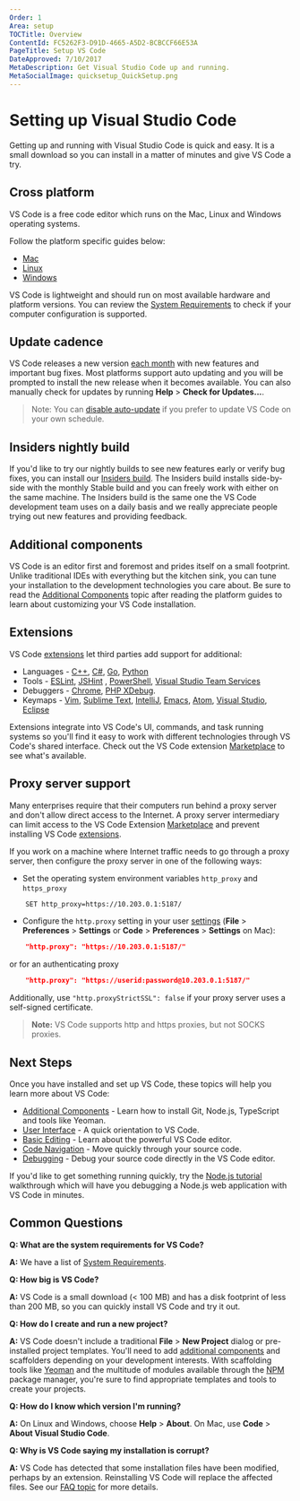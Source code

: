 ```yaml
---
Order: 1
Area: setup
TOCTitle: Overview
ContentId: FC5262F3-D91D-4665-A5D2-BCBCCF66E53A
PageTitle: Setup VS Code
DateApproved: 7/10/2017
MetaDescription: Get Visual Studio Code up and running.
MetaSocialImage: quicksetup_QuickSetup.png
---
```

# Setting up Visual Studio Code

Getting up and running with Visual Studio Code is quick and easy. It is a small download so you can install in a matter of minutes and give VS Code a try.

## Cross platform

VS Code is a free code editor which runs on the Mac, Linux and Windows operating systems.

Follow the platform specific guides below:

* [Mac](/docs/setup/mac.md)
* [Linux](/docs/setup/linux.md)
* [Windows](/docs/setup/windows.md)

VS Code is lightweight and should run on most available hardware and platform versions. You can review the [System Requirements](/docs/supporting/requirements.md) to check if your computer configuration is supported.

## Update cadence

VS Code releases a new version [each month](/updates) with new features and important bug fixes. Most platforms support auto updating and you will be prompted to install the new release when it becomes available. You can also manually check for updates by running **Help** > **Check for Updates...**.

>Note: You can [disable auto-update](/docs/supporting/faq.md#how-do-i-opt-out-of-vs-code-autoupdates) if you prefer to update VS Code on your own schedule.

## Insiders nightly build

If you'd like to try our nightly builds to see new features early or verify bug fixes, you can install our [Insiders build](/insiders). The Insiders build installs side-by-side with the monthly Stable build and you can freely work with either on the same machine. The Insiders build is the same one the VS Code development team uses on a daily basis and we really appreciate people trying out new features and providing feedback.

## Additional components

VS Code is an editor first and foremost and prides itself on a small footprint. Unlike traditional IDEs with everything but the kitchen sink, you can tune your installation to the development technologies you care about. Be sure to read the [Additional Components](/docs/setup/additional-components.md) topic after reading the platform guides to learn about customizing your VS Code installation.

## Extensions

VS Code [extensions](/docs/editor/extension-gallery.md) let third parties add support for additional:

* Languages - [C++](/docs/languages/cpp.md), [C#](/docs/languages/csharp.md), [Go](/docs/languages/go.md), [Python](/docs/languages/python.md)
* Tools - [ESLint](https://marketplace.visualstudio.com/items/dbaeumer.vscode-eslint), [JSHint](https://marketplace.visualstudio.com/items/dbaeumer.jshint) , [PowerShell](https://marketplace.visualstudio.com/items?itemName=ms-vscode.PowerShell), [Visual Studio Team Services](https://marketplace.visualstudio.com/items?itemName=ms-vsts.team)
* Debuggers - [Chrome](https://marketplace.visualstudio.com/items?itemName=msjsdiag.debugger-for-chrome), [PHP XDebug](https://marketplace.visualstudio.com/items?itemName=felixfbecker.php-debug).
* Keymaps - [Vim](https://marketplace.visualstudio.com/items?itemName=vscodevim.vim), [Sublime Text](https://marketplace.visualstudio.com/items?itemName=ms-vscode.sublime-keybindings), [IntelliJ](https://marketplace.visualstudio.com/items?itemName=k--kato.intellij-idea-keybindings), [Emacs](https://marketplace.visualstudio.com/items?itemName=hiro-sun.vscode-emacs), [Atom](https://marketplace.visualstudio.com/items?itemName=ms-vscode.atom-keybindings), [Visual Studio](https://marketplace.visualstudio.com/items?itemName=ms-vscode.vs-keybindings), [Eclipse](https://marketplace.visualstudio.com/items?itemName=alphabotsec.vscode-eclipse-keybindings)

Extensions integrate into VS Code's UI, commands, and task running systems so you'll find it easy to work with different technologies through VS Code's shared interface. Check out the VS Code extension [Marketplace](https://marketplace.visualstudio.com/vscode) to see what's available.

## Proxy server support

Many enterprises require that their computers run behind a proxy server and don't allow direct access to the Internet. A proxy server intermediary can limit access to the VS Code Extension [Marketplace](https://marketplace.visualstudio.com/vscode) and prevent installing VS Code [extensions](/docs/editor/extension-gallery.md).

If you work on a machine where Internet traffic needs to go through a proxy server, then configure the proxy server in one of the following ways:

* Set the operating system environment variables `http_proxy` and `https_proxy`

```bash
    SET http_proxy=https://10.203.0.1:5187/
```

* Configure the `http.proxy` setting in your user [settings](/docs/getstarted/settings.md) (**File** > **Preferences** > **Settings** or **Code** > **Preferences** > **Settings** on Mac):

```json
    "http.proxy": "https://10.203.0.1:5187/"
```

or for an authenticating proxy

```json
    "http.proxy": "https://userid:password@10.203.0.1:5187/"
```

Additionally, use `"http.proxyStrictSSL": false` if your proxy server uses a self-signed certificate.

>**Note:** VS Code supports http and https proxies, but not SOCKS proxies.

## Next Steps

Once you have installed and set up VS Code, these topics will help you learn more about VS Code:

* [Additional Components](/docs/setup/additional-components.md) - Learn how to install Git, Node.js, TypeScript and tools like Yeoman.
* [User Interface](/docs/getstarted/userinterface.md) - A quick orientation to VS Code.
* [Basic Editing](/docs/editor/codebasics.md) - Learn about the powerful VS Code editor.
* [Code Navigation](/docs/editor/editingevolved.md) - Move quickly through your source code.
* [Debugging](/docs/editor/debugging.md) - Debug your source code directly in the VS Code editor.

If you'd like to get something running quickly, try the [Node.js tutorial](/docs/nodejs/nodejs-tutorial.md) walkthrough which will have you debugging a Node.js web application with VS Code in minutes.

## Common Questions

**Q: What are the system requirements for VS Code?**

**A:** We have a list of [System Requirements](/docs/supporting/requirements.md).

**Q: How big is VS Code?**

**A:** VS Code is a small download (< 100 MB) and has a disk footprint of less than 200 MB, so you can quickly install VS Code and try it out.

**Q: How do I create and run a new project?**

**A:** VS Code doesn't include a traditional **File** > **New Project** dialog or pre-installed project templates. You'll need to add [additional components](/docs/setup/additional-components.md) and scaffolders depending on your development interests. With scaffolding tools like [Yeoman](http://yeoman.io/) and the multitude of modules available through the [NPM](https://www.npmjs.com/) package manager, you're sure to find appropriate templates and tools to create your projects.

**Q: How do I know which version I'm running?**

**A:** On Linux and Windows, choose **Help** > **About**. On Mac, use **Code** > **About Visual Studio Code**.

**Q: Why is VS Code saying my installation is corrupt?**

**A:** VS Code has detected that some installation files have been modified, perhaps by an extension. Reinstalling VS Code will replace the affected files. See our [FAQ topic](/docs/supporting/faq.md#installation-appears-to-be-corrupt) for more details.

